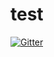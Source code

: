 # test

[![Gitter](https://badges.gitter.im/Join%20Chat.svg)](https://gitter.im/zor3ba/test?utm_source=badge&utm_medium=badge&utm_campaign=pr-badge&utm_content=badge)
